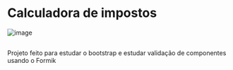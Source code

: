 # Calculadora de impostos

![image](https://github.com/DevKayoS/calculador_impostos/assets/157029608/c4c028bf-a4f3-41c1-a9b0-0eff6ee95915)

##

Projeto feito para estudar o bootstrap e estudar validação de componentes usando o Formik
